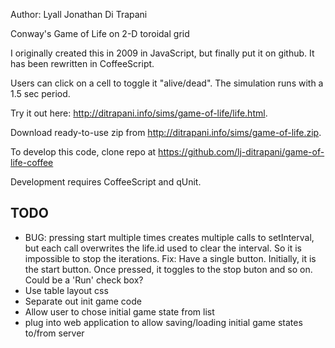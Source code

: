 Author:  Lyall Jonathan Di Trapani

Conway's Game of Life on 2-D toroidal grid

I originally created this in 2009 in JavaScript, but finally put it on
github.  It has been rewritten in CoffeeScript.

Users can click on a cell to toggle it "alive/dead".  The simulation runs
with a 1.5 sec period.

Try it out here:
<http://ditrapani.info/sims/game-of-life/life.html>.

Download ready-to-use zip from
<http://ditrapani.info/sims/game-of-life.zip>.

To develop this code, clone repo at
<https://github.com/lj-ditrapani/game-of-life-coffee>

Development requires CoffeeScript and qUnit.


TODO
----

- BUG:  pressing start multiple times creates multiple calls to
  setInterval, but each call overwrites the life.id used to clear the
  interval.  So it is impossible to stop the iterations.
  Fix:  Have a single button. Initially, it is the start button.
  Once pressed, it toggles to the stop buton and so on.
  Could be a 'Run' check box?
- Use table layout css
- Separate out init game code
- Allow user to chose initial game state from list
- plug into web application to allow saving/loading initial game states
  to/from server
